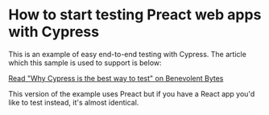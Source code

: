 # How to start testing Preact web apps with Cypress

This is an example of easy end-to-end testing with Cypress. The article which this sample is used to support is below:

[Read "Why Cypress is the best way to test" on Benevolent Bytes](https://blog.sethcorker.com/why-cypress-is-the-best-way-to-test)

This version of the example uses Preact but if you have a React app you'd like to test instead, it's almost identical.

